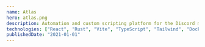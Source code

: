 ```yaml
---
name: Atlas
hero: atlas.png
description: Automation and custom scripting platform for the Discord messaging application.
technologies: ["React", "Rust", "Vite", "TypeScript", "Tailwind", "Docker"]
publishedDate: "2021-01-01"
---
```

